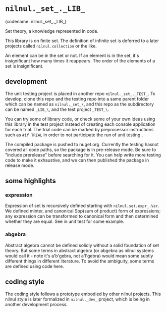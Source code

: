 ﻿# `nilnul._set_._LIB_`
(codename: nilnul.\_set_.\_LIB_)

Set theory, a knowledge represented in code.

This library is on finite set. The definition of infinite set is deferred to a later projects called `nilnul.collection` or the like.

An element can be in the set or not. If an element is in the set, it's insignificant how many times it reappears.
The order of the elements of a set is insignificant.

## development

The unit testing project is placed in another repo `nilnul._set_._TEST_`. To develop, clone this repo and the testing repo into  a same parent folder which can be named as `nilnul._set_\`, and this repo as the subdirectory can be named `_LIB_\`, and the test project `_TEST_\`.

You can try some of library code, or check some of your own ideas using this library in the test project instead of creating each console application for each trial. The trial code can be marked by preprocessor instructions such as `#if TRIAL` in order to not participate the run of unit testing .

The compiled package is pushed to nuget.org. Currently the testing hasnot covered all code paths, so the package is in pre-release mode. Be sure to "include prerelease" before searching for it. You can help write more testing code to make it exhaustive, and we can then published the package in release mode.


## some highlights

### expression
Expression of set is recursively defined starting with `nilnul.set.expr_.Var`. We defined minter, and canonical Sop(sum of product) form of expressions; any expression can be transformed to canonical form and then determined whether they are equal. See in unit test for some example.

### abgebra
Abstract algebra cannot be defined solidly without a solid foundation of set theory. But some terms in abstract algebra (or abgebra as nilnul systems would call it - note it's a'b'gebra, not a'l'gebra) would mean some subtly different things in different literature. To avoid the ambiguity, some terms are defined using code here.

## coding style

The coding style follows a prototype embodied by other nilnul projects. This nilnul style is later formalized in `nilnul._dev_` project, which is being in another development process.




